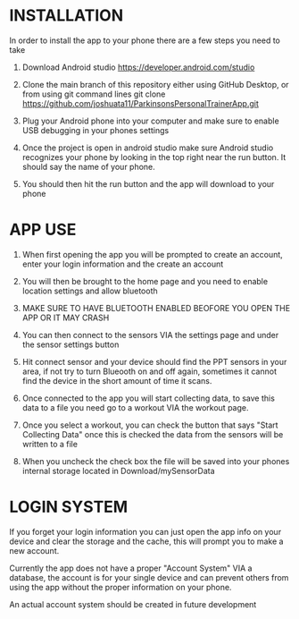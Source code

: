 # INSTALLATION 

In order to install the app to your phone there are a few steps you need to take


1. Download Android studio https://developer.android.com/studio

2. Clone the main branch of this repository either using GitHub Desktop, or from using git command lines git clone https://github.com/joshuata11/ParkinsonsPersonalTrainerApp.git

3. Plug your Android phone into your computer and make sure to enable USB debugging in your phones settings

4. Once the project is open in android studio make sure Android studio recognizes your phone by looking in the top right near the run button. It should say the name of your phone.

5. You should then hit the run button and the app will download to your phone


# APP USE

1. When first opening the app you will be prompted to create an account, enter your login information and the create an account

2. You will then be brought to the home page and you need to enable location settings and allow bluetooth

3. MAKE SURE TO HAVE BLUETOOTH ENABLED BEOFORE YOU OPEN THE APP OR IT MAY CRASH

4. You can then connect to the sensors VIA the settings page and under the sensor settings button

5. Hit connect sensor and your device should find the PPT sensors in your area, if not try to turn Blueooth on and off again, sometimes it cannot find the device in the short amount of time it scans.

6. Once connected to the app you will start collecting data, to save this data to a file you need go to a workout VIA the workout page.

7. Once you select a workout, you can check the button that says "Start Collecting Data" once this is checked the data from the sensors will be written to a file

8. When you uncheck the check box the file will be saved into your phones internal storage located in Download/mySensorData


# LOGIN SYSTEM

If you forget your login information you can just open the app info on your device and clear the storage and the cache, this will prompt you to make a new account.

Currently the app does not have a proper "Account System" VIA a database, the account is for your single device and can prevent others from using the app without the proper information on your phone. 

An actual account system should be created in future development 

   
